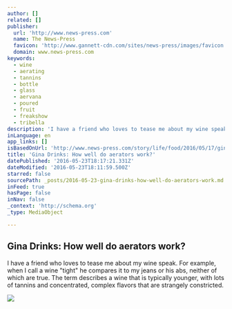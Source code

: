 ```yaml
---
author: []
related: []
publisher:
  url: 'http://www.news-press.com'
  name: The News-Press
  favicon: 'http://www.gannett-cdn.com/sites/news-press/images/favicon.png'
  domain: www.news-press.com
keywords:
  - wine
  - aerating
  - tannins
  - bottle
  - glass
  - aervana
  - poured
  - fruit
  - freakshow
  - tribella
description: 'I have a friend who loves to tease me about my wine speak. For example, when I call a wine "tight" he compares it to my jeans or his abs, neither of which are true. The term describes a wine that is typically younger, with lots of tannins and concentrated, complex flavors that are strangely constricted.'
inLanguage: en
app_links: []
isBasedOnUrl: 'http://www.news-press.com/story/life/food/2016/05/17/gina-drinks-aerating-wine-tribella-aervana-vinturi/84442570/'
title: 'Gina Drinks: How well do aerators work?'
datePublished: '2016-05-23T18:17:21.331Z'
dateModified: '2016-05-23T18:11:59.500Z'
starred: false
sourcePath: _posts/2016-05-23-gina-drinks-how-well-do-aerators-work.md
inFeed: true
hasPage: false
inNav: false
_context: 'http://schema.org'
_type: MediaObject

---
```

<article style=""><h1>Gina Drinks: How well do aerators work?</h1><p>I have a friend who loves to tease me about my wine speak. For example, when I call a wine "tight" he compares it to my jeans or his abs, neither of which are true. The term describes a wine that is typically younger, with lots of tannins and concentrated, complex flavors that are strangely constricted.</p><img src="http://www.gannett-cdn.com/-mm-/1a3dfb355e5f9645a5f2a9d934ded3d1ef7370ae/c=0-282-1360-1050&amp;r=x633&amp;c=1200x630/local/-/media/2016/05/16/FortMyers/FortMyers/635989974221892005-Tribella-1.jpg" /></article>